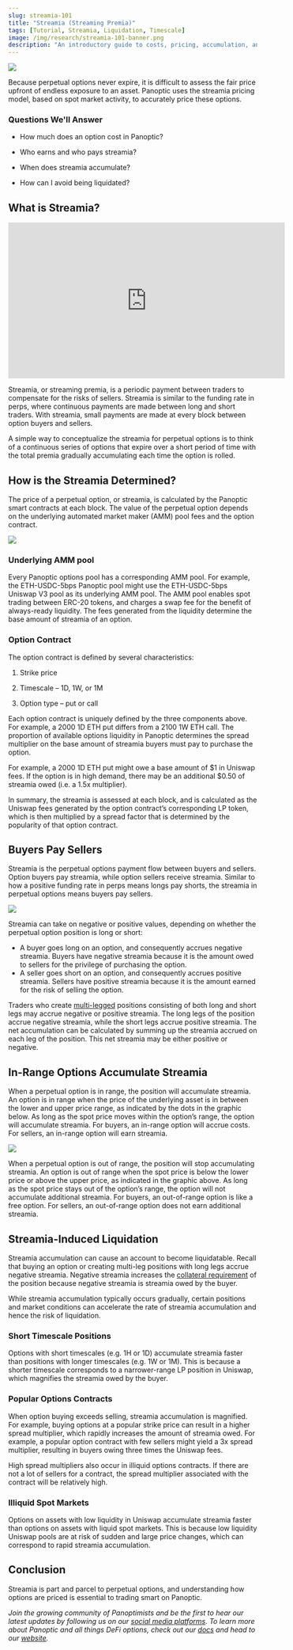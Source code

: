 ```yaml
---
slug: streamia-101
title: "Streamia (Streaming Premia)"
tags: [Tutorial, Streamia, Liquidation, Timescale]
image: /img/research/streamia-101-banner.png
description: "An introductory guide to costs, pricing, accumulation, and safeguarding against liquidation in Panoptic."
---
```


![](./streamia-101-banner.png)

Because perpetual options never expire, it is difficult to assess the fair price upfront of endless exposure to an asset. Panoptic uses the streamia pricing model, based on spot market activity, to accurately price these options.


### Questions We'll Answer

-   How much does an option cost in Panoptic?
    
-   Who earns and who pays streamia?
    
-   When does streamia accumulate?
    
-   How can I avoid being liquidated?
    

## What is Streamia?

<iframe width="560" height="315" src="https://www.youtube.com/embed/Gfl-_yPGZyU?si=-8ERRxZfmXX3xHF1" title="YouTube video player" frameborder="0" allow="accelerometer; autoplay; clipboard-write; encrypted-media; gyroscope; picture-in-picture; web-share" allowfullscreen></iframe>

  

Streamia, or streaming premia, is a periodic payment between traders to compensate for the risks of sellers. Streamia is similar to the funding rate in perps, where continuous payments are made between long and short traders. With streamia, small payments are made at every block between option buyers and sellers.

  

A simple way to conceptualize the streamia for perpetual options is to think of a continuous series of options that expire over a short period of time with the total premia gradually accumulating each time the option is rolled.

  

## How is the Streamia Determined?

The price of a perpetual option, or streamia, is calculated by the Panoptic smart contracts at each block. The value of the perpetual option depends on the underlying automated market maker (AMM) pool fees and the option contract.

![](./Breakdown.png)
  

### Underlying AMM pool

Every Panoptic options pool has a corresponding AMM pool. For example, the ETH-USDC-5bps Panoptic pool might use the ETH-USDC-5bps Uniswap V3 pool as its underlying AMM pool. The AMM pool enables spot trading between ERC-20 tokens, and charges a swap fee for the benefit of always-ready liquidity. The fees generated from the liquidity determine the base amount of streamia of an option.

### Option Contract

The option contract is defined by several characteristics:

1.  Strike price
    
2.  Timescale – 1D, 1W, or 1M
    
3.  Option type – put or call
    

  

Each option contract is uniquely defined by the three components above. For example, a 2000 1D ETH put differs from a 2100 1W ETH call. The proportion of available options liquidity in Panoptic determines the spread multiplier on the base amount of streamia buyers must pay to purchase the option.

  

For example, a 2000 1D ETH put might owe a base amount of $1 in Uniswap fees. If the option is in high demand, there may be an additional $0.50 of streamia owed (i.e. a 1.5x multiplier).

  

In summary, the streamia is assessed at each block, and is calculated as the Uniswap fees generated by the option contract’s corresponding LP token, which is then multiplied by a spread factor that is determined by the popularity of that option contract.

  

## Buyers Pay Sellers

Streamia is the perpetual options payment flow between buyers and sellers. Option buyers pay streamia, while option sellers receive streamia. Similar to how a positive funding rate in perps means longs pay shorts, the streamia in perpetual options means buyers pay sellers.

![](./Streamia-flow.png)  

Streamia can take on negative or positive values, depending on whether the perpetual option position is long or short:

- A buyer goes long on an option, and consequently accrues negative streamia. Buyers have negative streamia because it is the amount owed to sellers for the privilege of purchasing the option.
- A seller goes short on an option, and consequently accrues positive streamia. Sellers have positive streamia because it is the amount earned for the risk of selling the option.

  

Traders who create [multi-legged](https://panoptic.xyz/research/panoptic-option-legs) positions consisting of both long and short legs may accrue negative or positive streamia. The long legs of the position accrue negative streamia, while the short legs accrue positive streamia. The net accumulation can be calculated by summing up the streamia accrued on each leg of the position. This net streamia may be either positive or negative.

  

## In-Range Options Accumulate Streamia

When a perpetual option is in range, the position will accumulate streamia. An option is in range when the price of the underlying asset is in between the lower and upper price range, as indicated by the dots in the graphic below. As long as the spot price moves within the option’s range, the option will accumulate streamia. For buyers, an in-range option will accrue costs. For sellers, an in-range option will earn streamia.

  

![](./1.png)

  

When a perpetual option is out of range, the position will stop accumulating streamia. An option is out of range when the spot price is below the lower price or above the upper price, as indicated in the graphic above. As long as the spot price stays out of the option’s range, the option will not accumulate additional streamia. For buyers, an out-of-range option is like a free option. For sellers, an out-of-range option does not earn additional streamia.

## Streamia-Induced Liquidation

Streamia accumulation can cause an account to become liquidatable. Recall that buying an option or creating multi-leg positions with long legs accrue negative streamia. Negative streamia increases the [collateral requirement](https://panoptic.xyz/research/buying-power-collateral-leverage) of the position because negative streamia is streamia owed by the buyer.

  

While streamia accumulation typically occurs gradually, certain positions and market conditions can accelerate the rate of streamia accumulation and hence the risk of liquidation.

  

### Short Timescale Positions

Options with short timescales (e.g. 1H or 1D) accumulate streamia faster than positions with longer timescales (e.g. 1W or 1M). This is because a shorter timescale corresponds to a narrower-range LP position in Uniswap, which magnifies the streamia owed by the buyer.

  

### Popular Options Contracts

When option buying exceeds selling, streamia accumulation is magnified. For example, buying options at a popular strike price can result in a higher spread multiplier, which rapidly increases the amount of streamia owed. For example, a popular option contract with few sellers might yield a 3x spread multiplier, resulting in buyers owing three times the Uniswap fees.

  

High spread multipliers also occur in illiquid options contracts. If there are not a lot of sellers for a contract, the spread multiplier associated with the contract will be relatively high.

### Illiquid Spot Markets

Options on assets with low liquidity in Uniswap accumulate streamia faster than options on assets with liquid spot markets. This is because low liquidity Uniswap pools are at risk of sudden and large price changes, which can correspond to rapid streamia accumulation.

  

## Conclusion

Streamia is part and parcel to perpetual options, and understanding how options are priced is essential to trading smart on Panoptic.

*Join the growing community of Panoptimists and be the first to hear our latest updates by following us on our [social media platforms](https://links.panoptic.xyz/all). To learn more about Panoptic and all things DeFi options, check out our [docs](https://panoptic.xyz/docs/intro) and head to our [website](https://panoptic.xyz/).*

